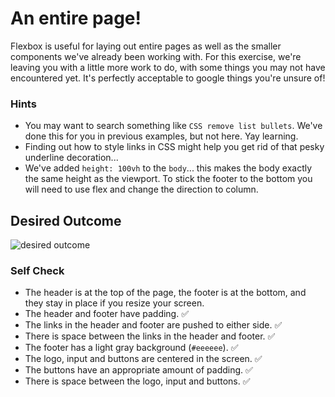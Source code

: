 # An entire page!

Flexbox is useful for laying out entire pages as well as the smaller components we've already been working with. For this exercise, we're leaving you with a little more work to do, with some things you may not have encountered yet. It's perfectly acceptable to google things you're unsure of!

### Hints
- You may want to search something like `CSS remove list bullets`.  We've done this for you in previous examples, but not here. Yay learning.
- Finding out how to style links in CSS might help you get rid of that pesky underline decoration...
- We've added `height: 100vh` to the `body`... this makes the body exactly the same height as the viewport. To stick the footer to the bottom you will need to use flex and change the direction to column.

## Desired Outcome
![desired outcome](./desired-outcome.png)

### Self Check

- The header is at the top of the page, the footer is at the bottom, and they stay in place if you resize your screen.
- The header and footer have padding. ✅
- The links in the header and footer are pushed to either side. ✅
- There is space between the links in the header and footer. ✅
- The footer has a light gray background (`#eeeeee`). ✅
- The logo, input and buttons are centered in the screen. ✅
- The buttons have an appropriate amount of padding. ✅
- There is space between the logo, input and buttons. ✅
